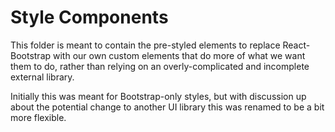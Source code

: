 # Style Components
This folder is meant to contain the pre-styled elements to replace React-Bootstrap with our own custom elements that do more of what we want them to do, rather than relying on an overly-complicated and incomplete external library. 

Initially this was meant for Bootstrap-only styles, but with discussion up about the potential change to another UI library this was renamed to be a bit more flexible. 